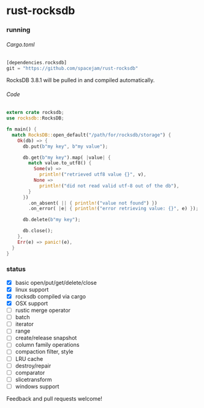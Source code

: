 rust-rocksdb
============

### running
###### Cargo.toml
```rust
[dependencies.rocksdb]
git = "https://github.com/spacejam/rust-rocksdb"
```
RocksDB 3.8.1 will be pulled in and compiled automatically.
###### Code
```rust
extern crate rocksdb;
use rocksdb::RocksDB;

fn main() {
  match RocksDB::open_default("/path/for/rocksdb/storage") {
    Ok(db) => {
      db.put(b"my key", b"my value");

      db.get(b"my key").map( |value| {
        match value.to_utf8() {
          Some(v) =>
            println!("retrieved utf8 value {}", v),
          None =>
            println!("did not read valid utf-8 out of the db"),
        }
      })
        .on_absent( || { println!("value not found") })
        .on_error( |e| { println!("error retrieving value: {}", e) });

      db.delete(b"my key");

      db.close();
    },
    Err(e) => panic!(e),
  }
}
```

### status
  - [x] basic open/put/get/delete/close
  - [x] linux support
  - [x] rocksdb compiled via cargo
  - [x] OSX support
  - [ ] rustic merge operator
  - [ ] batch
  - [ ] iterator
  - [ ] range
  - [ ] create/release snapshot
  - [ ] column family operations
  - [ ] compaction filter, style
  - [ ] LRU cache
  - [ ] destroy/repair
  - [ ] comparator
  - [ ] slicetransform
  - [ ] windows support

Feedback and pull requests welcome!
